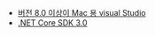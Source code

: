 * [버전 8.0 이상이 Mac 용 visual Studio](https://visualstudio.microsoft.com/vs/mac/)
* [.NET Core SDK 3.0](https://dotnet.microsoft.com/download/dotnet-core/3.0)
